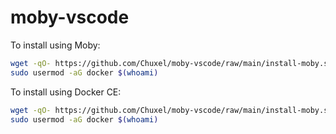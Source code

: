 # moby-vscode

To install using Moby:

```bash
wget -qO- https://github.com/Chuxel/moby-vscode/raw/main/install-moby.sh | sudo bash
sudo usermod -aG docker $(whoami)
```

To install using Docker CE:


```bash
wget -qO- https://github.com/Chuxel/moby-vscode/raw/main/install-moby.sh | sudo bash -- false
sudo usermod -aG docker $(whoami)
```
